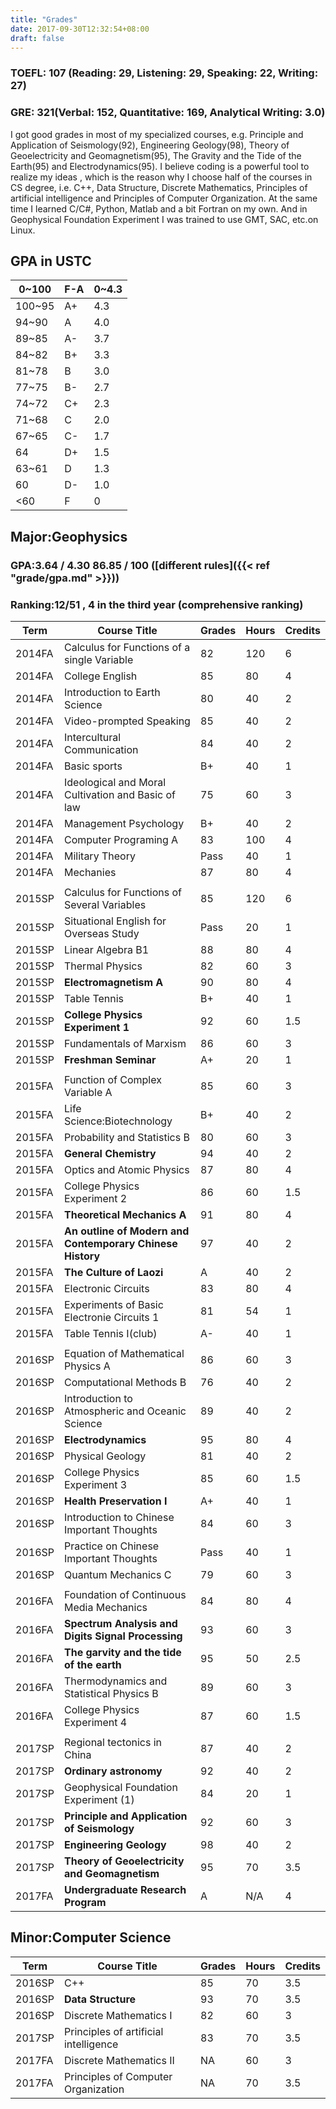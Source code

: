 ```yaml
---
title: "Grades"
date: 2017-09-30T12:32:54+08:00
draft: false
---
```

### TOEFL: 107 (Reading: 29, Listening: 29, Speaking: 22, Writing: 27)
### GRE: 321(Verbal: 152, Quantitative: 169, Analytical Writing: 3.0)

I got good grades in most of my specialized courses, e.g. Principle and Application of Seismology(92), Engineering Geology(98), Theory of Geoelectricity and Geomagnetism(95), The Gravity and the Tide of the Earth(95) and Electrodynamics(95). I believe coding is a powerful tool to realize my ideas , which is the reason why I choose half of the courses in CS degree, i.e. C++, Data Structure, Discrete Mathematics, Principles of artificial intelligence and Principles of Computer Organization. At the same time I learned C/C#, Python, Matlab and a bit Fortran on my own. And in Geophysical Foundation Experiment I was trained to use GMT, SAC, etc.on Linux.

## GPA in USTC
| 0~100 |F-A |0~4.3|
|-------|----|----|
|100~95 |A+  |4.3 |
|94~90  |A   |4.0 |
|89~85  |A-  |3.7 |
|84~82  |B+  |3.3 |
|81~78  |B   |3.0 |
|77~75  |B-  |2.7 |
|74~72  |C+  |2.3 |
|71~68  |C   |2.0 |
|67~65  |C-  |1.7 |
|64     |D+  |1.5 |
|63~61  |D   |1.3 |
|60     |D-  |1.0 |
|<60    |F   |0   |
## Major:Geophysics
### GPA:3.64 / 4.30  86.85 / 100 ([different rules]({{< ref "grade/gpa.md" >}}))
### Ranking:12/51 ,  4 in the third year (comprehensive ranking)



| Term |                       Course Title                                |Grades|Hours|Credits|
| ---- | ------------------------------------------------------------------|------|-----|-------|
|2014FA| 	Calculus for Functions of a single Variable      	   |  82  | 120 | 6     |
|2014FA|	College English 	                                   |  85  | 80 	| 4     |
|2014FA| 	Introduction to Earth Science 	                           |  80  | 40 	| 2     |
|2014FA| 	Video-prompted Speaking  	                           |  85  | 40 	| 2     |
|2014FA|  Intercultural Communication                                      |  84  | 40  | 2     |
|2014FA| 	Basic sports 	                                           |  B+  | 40 	| 1     |
|2014FA| 	Ideological and Moral Cultivation and Basic of law 	   |  75  | 60 	| 3     |
|2014FA| 	Management Psychology 	                                   |  B+  | 40 	| 2     |
|2014FA| 	Computer Programing A 	                                   |  83 	|100 	|4  |
|2014FA| 	Military Theory 	    	                           |  Pass|40   |1  |
|2014FA| 	Mechanies 	                                           |  87 	|80 	|4  |
|      |                                                       |      |     |   |
|2015SP| 	Calculus for Functions of Several Variables 	       |  85 	|120 	|6  |
|2015SP|  Situational English for Overseas Study               |  Pass|20   |1  |  
|2015SP| 	Linear Algebra B1 	                                 |  88 	|80 	|4  |
|2015SP| 	Thermal Physics 	                                   |  82 	|60 	|3  |
|2015SP| 	**Electromagnetism A** 	                                 |  90 	|80 	|4  |
|2015SP|  Table Tennis                                         |  B+  |40   |1  |
|2015SP| 	**College Physics Experiment 1** 	                       |  92 	|60 	|1.5|
|2015SP| 	Fundamentals of Marxism 	                           |  86 	|60 	|3  |
|2015SP| 	**Freshman Seminar**  	                                 |  A+ 	|20 	|1  |
|      |                                                       |      |     |   |
|2015FA| 	Function of Complex Variable A 	                     |  85 	|60 	|3  |
|2015FA|  Life Science:Biotechnology                           |  B+  |40   |2  |
|2015FA| 	Probability and Statistics B                         |  80  |60 	|3  |
|2015FA| 	**General Chemistry**	                                 |  94 	|40 	|2  |
|2015FA| 	Optics and Atomic Physics 	                         |  87 	|80 	|4  |
|2015FA| 	College Physics Experiment 2 	                       |  86 	|60 	|1.5|
|2015FA| 	**Theoretical Mechanics A**  	                           |  91 	|80 	|4  |
|2015FA| 	**An outline of Modern and Contemporary Chinese History**|  97 	|40 	|2  |
|2015FA|  **The Culture of Laozi**                                 |  A   |40   |2  |
|2015FA| 	Electronic Circuits 	                               |  83 	|80 	|4  |
|2015FA| 	Experiments of Basic Electronie Circuits 1 	         |  81 	|54 	|1  |
|2015FA|  Table Tennis I(club)                                 |  A-  |40   |1  |
|      |                                                       |      |     |   |
|2016SP| 	Equation of Mathematical Physics A 	                 |  86 	|60 	|3  |
|2016SP| 	Computational Methods B 	                           |  76 	|40 	|2  |
|2016SP| 	Introduction to Atmospheric and Oceanic Science 	   |  89 	|40 	|2  |
|2016SP| 	**Electrodynamics** 	                                   |  95 	|80 	|4  |
|2016SP| 	Physical Geology 	                                   |  81 	|40 	|2  |
|2016SP| 	College Physics Experiment 3 	                       |  85 	|60 	|1.5|
|2016SP|  **Health Preservation I**                                |  A+  |40   |1  |
|2016SP| 	Introduction to Chinese Important Thoughts 	         |  84 	|60 	|3  |
|2016SP|  Practice on Chinese Important Thoughts               |  Pass|40   |1  |
|2016SP| 	Quantum Mechanics C 	                               | 79 	|60 	|3  |
|      |                                                       |      |     |   |
|2016FA| 	Foundation of Continuous Media Mechanics 	           | 84 	|80 	|4  |
|2016FA| 	**Spectrum Analysis and Digits Signal Processing** 	     | 93 	|60 	|3  |
|2016FA| 	**The garvity and the tide of the earth** 	             | 95 	|50 	|2.5|
|2016FA| 	Thermodynamics and Statistical Physics B 	           | 89 	|60 	|3  |
|2016FA| 	College Physics Experiment 4  	                     | 87 	|60 	|1.5|
|      |                                                       |      |     |   |
|2017SP| 	Regional tectonics in China 	                       | 87 	|40 	|2  |
|2017SP| 	**Ordinary astronomy** 	                                 | 92 	|40 	|2  |
|2017SP| 	Geophysical Foundation Experiment (1) 	             | 84 	|20 	|1  |
|2017SP| 	**Principle and Application of Seismology** 	           | 92 	|60 	|3  |
|2017SP| 	**Engineering Geology** 	                               | 98 	|40 	|2  |
|2017SP| 	**Theory of Geoelectricity and Geomagnetism**       	   | 95 	|70 	|3.5|
|2017FA| 	**Undergraduate Research Program**       	   | A 	|N/A 	|4|


## Minor:Computer Science
| Term |                       Course Title                                |Grades|Hours|Credits|
| ---- | ------------------------------------------------------------------|------|-----|-------|
|2016SP| 	C++ 	|85| 	70| 	3.5|
|2016SP| 	**Data Structure** 	|93 	|70| 	3.5|
|2016SP|	Discrete Mathematics I|82 | 	60| 	3|
|2017SP| 	Principles of artificial intelligence| 	83 	|70| 	3.5|
|2017FA| 	Discrete Mathematics II 	|NA |	60 |	3|
|2017FA |	Principles of Computer Organization |	NA |	70 |	3.5|

